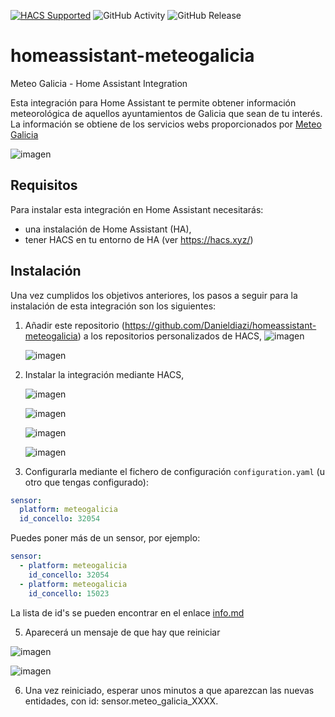 [![HACS Supported](https://img.shields.io/badge/HACS-Supported-green.svg)](https://github.com/custom-components/hacs)
![GitHub Activity](https://img.shields.io/github/commit-activity/m/danieldiazi/homeassistant-meteogalicia?label=commits)
![GitHub Release](https://img.shields.io/github/v/release/danieldiazi/homeassistant-meteogalicia)

# homeassistant-meteogalicia
Meteo Galicia - Home Assistant Integration

Esta integración para Home Assistant te permite obtener información meteorológica de aquellos ayuntamientos de Galicia que sean de tu interés. La información se obtiene de los servicios webs proporcionados por [Meteo Galicia](https://www.meteogalicia.gal/)

![imagen](https://user-images.githubusercontent.com/3638478/191593829-b1ad8bec-b456-4023-9d4d-0e17796d27cc.png)

## Requisitos

Para instalar esta integración en Home Assistant necesitarás:

* una instalación de Home Assistant (HA),
* tener HACS en tu entorno de HA (ver <https://hacs.xyz/>)


## Instalación
Una vez cumplidos los objetivos anteriores, los pasos a seguir para la instalación de esta integración son los siguientes:

1. Añadir este repositorio (<https://github.com/Danieldiazi/homeassistant-meteogalicia>) a los repositorios personalizados de HACS,
   ![imagen](https://user-images.githubusercontent.com/3638478/191826846-7dc9b9b8-478e-45ed-9cc8-12553081a13a.png)

   ![imagen](https://user-images.githubusercontent.com/3638478/191592833-655e6ff8-c315-4d39-9e04-3812129336c4.png)

3. Instalar la integración mediante HACS,

   ![imagen](https://user-images.githubusercontent.com/3638478/191827262-2e0dc260-b275-409e-81df-b854e55bfe3d.png)

   
   ![imagen](https://user-images.githubusercontent.com/3638478/191827091-c60dff09-c632-497a-a291-38f75618ec07.png)
   
   ![imagen](https://user-images.githubusercontent.com/3638478/191827490-c2148e02-0f32-4624-8a49-89b53aa9636e.png)

   ![imagen](https://user-images.githubusercontent.com/3638478/191827562-dc11d755-c1d8-4040-a7dd-85de8a3212b6.png)


4. Configurarla mediante el fichero de configuración `configuration.yaml` (u otro que tengas configurado):

``` yaml
sensor:
  platform: meteogalicia
  id_concello: 32054
```

Puedes poner más de un sensor, por ejemplo:

``` yaml
sensor:
  - platform: meteogalicia
    id_concello: 32054
  - platform: meteogalicia
    id_concello: 15023
```


La lista de id's se pueden encontrar en el enlace [info.md](info.md)

5. Aparecerá un mensaje de que hay que reiniciar

![imagen](https://user-images.githubusercontent.com/3638478/191827699-7bdc43b1-c18c-4bb8-81de-c03ecca969f7.png)

![imagen](https://user-images.githubusercontent.com/3638478/191827740-d495ed95-e02d-41de-93ca-04f7e13fc9b2.png)

6. Una vez reiniciado, esperar unos minutos a que aparezcan las nuevas entidades, con id: sensor.meteo_galicia_XXXX.
